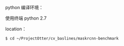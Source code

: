 python 编译环境：

使用终端 python 2.7 

location：

`$ cd ~/ProjectOtter/cv_baslines/maskrcnn-benchmark`





